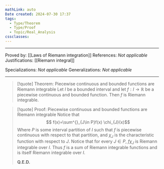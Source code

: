 ```yaml
---
mathLink: auto
Date created: 2024-07-30 17:37
tags:
  - Type/Theorem
  - Type/Proof
  - Topic/Real_Analysis
cssclasses:
---
```


---

Proved by: [[Laws of Riemann integration]]
References: _Not applicable_
Justifications: [[Riemann integral]]   

Specializations: _Not applicable_
Generalizations: _Not applicable_

---

> [!quote] Theorem: Piecewise continuous and bounded functions are Riemann integrable
> Let $I$ be a bounded interval and let $f:I\to \mathbb{R}$ be a piecewise continuous and bounded function. Then $f$ is Riemann integrable.

>[!quote] Proof: Piecewise continuous and bounded functions are Riemann integrable
>Notice that $$ f(x)=\sum^{}_{J\in P}f(x) \chi_{J}(x)$$Where $P$ is some interval partition of $I$ such that $f$ is piecewise continuous with respect to that partition, and $\chi_{J}$ is the characteristic function with respect to $J$. Notice that for every $J\in P$, $f\chi_{J}$ is Riemann integrable over $I$. Thus $f$ is a sum of Riemann integrable functions and is itself Riemann integrable over $I$.
>
>**Q.E.D.**

